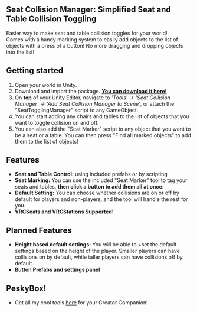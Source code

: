 ## Seat Collision Manager: Simplified Seat and Table Collision Toggling
Easier way to make seat and table collision toggles for your world!  
Comes with a handy marking system to easily add objects to the list of objects with a press of a button! No more dragging and dropping objects into the list!

## Getting started
1. Open your world in Unity.
2. Download and import the package. **[You can download it here!]()**
3. On **top** of your Unity Editor, navigate to _'Tools' -> 'Seat Collision Manager' -> 'Add Seat Collision Manager to Scene'_, or attach the "SeatTogglingManager" script to any GameObject.
4. You can start adding any chairs and tables to the list of objects that you want to toggle collision on and off.
5. You can also add the "Seat Marker" script to any object that you want to be a seat or a table. You can then press "Find all marked objects" to add them to the list of objects!

## Features
* **Seat and Table Control:** using included prefabs or by scripting
* **Seat Marking:** You can use the included "Seat Marker" tool to tag your seats and tables, **then click a button to add them all at once.**
* **Default Setting:** You can choose whether collisions are on or off by default for players and non-players, and the tool will handle the rest for you.
* **VRCSeats and VRCStations Supported!**

## Planned Features
* **Height based default settings:** You will be able to +set the default settings based on the height of the player. Smaller players can have collisions on by default, while taller players can have collisions off by default.
* **Button Prefabs and settings panel**

## PeskyBox!
* Get all my cool tools [here]() for your Creator Companion! 